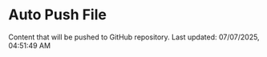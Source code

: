 # Auto Push File

Content that will be pushed to GitHub repository.
Last updated: 07/07/2025, 04:51:49 AM